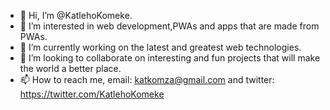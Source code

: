 - 👋 Hi, I’m @KatlehoKomeke.
- 👀 I’m interested in web development,PWAs and apps that are made from PWAs.
- 🌱 I’m currently working on the latest and greatest web technologies.
- 💞️ I’m looking to collaborate on interesting and fun projects that will make the world a better place.
- 📫 How to reach me, email: katkomza@gmail.com and twitter: https://twitter.com/KatlehoKomeke
<!---
KatlehoKomeke/KatlehoKomeke is a ✨ special ✨ repository because its `README.md` (this file) appears on your GitHub profile.
You can click the Preview link to take a look at your changes.
--->
